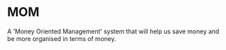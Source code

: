 # MOM
A 'Money Oriented Management' system that will help us save money and be more organised in terms of money. 

